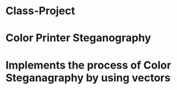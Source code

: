 # Class-Project
# Color Printer Steganography 
# Implements the process of Color Steganagraphy by using vectors 
